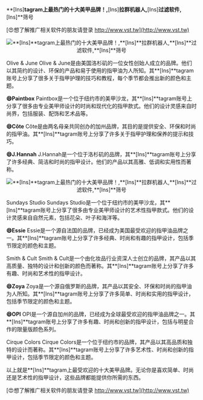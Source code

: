 **[Ins]**tagram上最热门的十大美甲品牌！,**[Ins]**拉群机器人,**[Ins]**过滤软件,**[Ins]**筛号

[😍想了解推广相关软件的朋友请登录 http://www.vst.tw](http://www.vst.tw)

 <center><img src="https://vst.tw/MP4/tuiguang/png/3.png" alt="**[Ins]**tagram上最热门的十大美甲品牌！,**[Ins]**拉群机器人,**[Ins]**过滤软件,**[Ins]**筛号"></center>

Olive & June
Olive & June是由美国洛杉矶的一位女性创始人成立的品牌。他们以其简约的设计、环保的产品和易于使用的指甲油为人所知。其**[Ins]**tagram账号上分享了很多关于指甲护理的技巧和教程，每个季节都会推出新的颜色和主题。

**😄Paintbox**
Paintbox是一个位于纽约市的美甲沙龙，其**[Ins]**tagram账号上分享了很多由专业美甲师设计的时尚和现代化的指甲款式。他们的设计灵感来自时尚界，包括服装、配饰和艺术品等。

**😄Côte**
Côte是由两名母亲共同创办的加州品牌，其目的是提供安全、环保和时尚的指甲油。其**[Ins]**tagram账号上分享了许多关于指甲护理和保养的提示和技巧。

**😄J.Hannah**
J.Hannah是一个位于洛杉矶的品牌，其**[Ins]**tagram账号上分享了许多经典、简洁和时尚的指甲设计。他们的产品以其高雅、低调和实用性而著称。

 <center><img src="https://vst.tw/MP4/tuiguang/png/0.png" alt="**[Ins]**tagram上最热门的十大美甲品牌！,**[Ins]**拉群机器人,**[Ins]**过滤软件,**[Ins]**筛号"></center>

Sundays Studio
Sundays Studio是一个位于纽约市的美甲沙龙，其**[Ins]**tagram账号上分享了很多由专业美甲师设计的艺术性指甲款式。他们的设计灵感来自自然元素，包括花朵、叶子和海洋等。

**😄Essie**
Essie是一个源自法国的品牌，已经成为美国最受欢迎的指甲油品牌之一。其**[Ins]**tagram账号上分享了许多经典、时尚和有趣的指甲设计，包括季节限定的颜色和主题。

Smith & Cult
Smith & Cult是一个由化妆品行业资深人士创立的品牌，其产品以其高质量、独特的设计和创新的颜色而著称。其**[Ins]**tagram账号上分享了许多有趣、时尚和艺术性的指甲设计。

**😄Zoya**
Zoya是一个源自俄罗斯的品牌，其产品以其安全、环保和时尚的指甲油为人所知。其**[Ins]**tagram账号上分享了许多简单、时尚和实用的指甲设计，包括季节限定的颜色和主题。

**😄OPI**
OPI是一个源自加州的品牌，已经成为全球最受欢迎的指甲油品牌之一。其**[Ins]**tagram账号上分享了许多有趣、时尚和创新的指甲设计，包括与明星合作的限量版颜色系列。

Cirque Colors
Cirque Colors是一个位于纽约市的品牌，其产品以其高品质和独特的设计而著称。其**[Ins]**tagram账号上分享了许多艺术性、时尚和创新的指甲设计，包括季节限定的颜色和主题。

以上就是**[Ins]**tagram上最受欢迎的十大美甲品牌。无论你是喜欢简单、时尚还是艺术性的指甲设计，这些品牌都能提供你所需的东西。

[😍想了解推广相关软件的朋友请登录 http://www.vst.tw](http://www.vst.tw)



